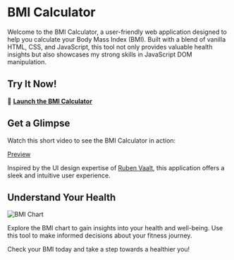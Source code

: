 # BMI Calculator

Welcome to the BMI Calculator, a user-friendly web application designed to help you calculate your Body Mass Index (BMI). Built with a blend of vanilla HTML, CSS, and JavaScript, this tool not only provides valuable health insights but also showcases my strong skills in JavaScript DOM manipulation.

## Try It Now!

🚀 [**Launch the BMI Calculator**](https://isaiahthedev.github.io/bmi-calculator/)

## Get a Glimpse

Watch this short video to see the BMI Calculator in action:

[Preview](https://github.com/isaiahthedev/bmi-calculator/assets/154280901/86369024-6055-4956-b488-7fb71cb674d6)


Inspired by the UI design expertise of [Ruben Vaalt](https://dribbble.com/shots/4585382-Simple-BMI-Calculator), this application offers a sleek and intuitive user experience.

## Understand Your Health

![BMI Chart](https://i.insider.com/57d291cadd0895c6308b46b0?width=1000&format=jpeg&auto=webp)

Explore the BMI chart to gain insights into your health and well-being. Use this tool to make informed decisions about your fitness journey.

Check your BMI today and take a step towards a healthier you!
